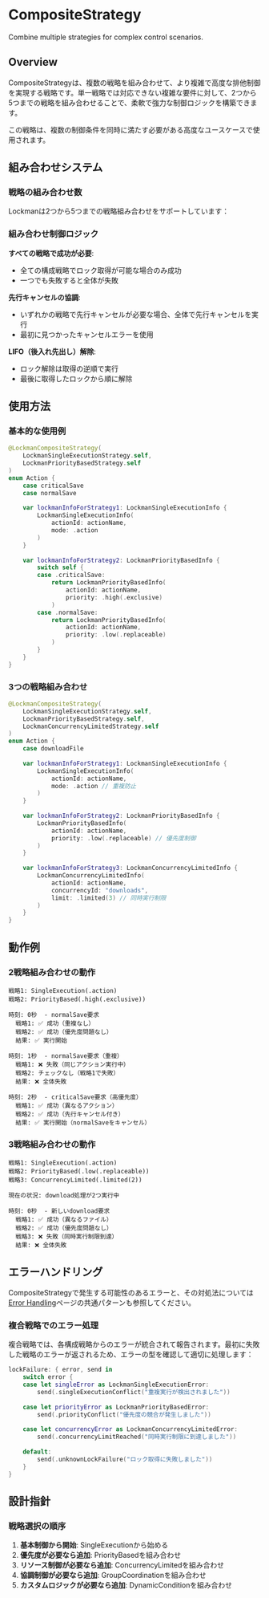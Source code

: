 # CompositeStrategy

Combine multiple strategies for complex control scenarios.

## Overview

CompositeStrategyは、複数の戦略を組み合わせて、より複雑で高度な排他制御を実現する戦略です。単一戦略では対応できない複雑な要件に対して、2つから5つまでの戦略を組み合わせることで、柔軟で強力な制御ロジックを構築できます。

この戦略は、複数の制御条件を同時に満たす必要がある高度なユースケースで使用されます。

## 組み合わせシステム

### 戦略の組み合わせ数

Lockmanは2つから5つまでの戦略組み合わせをサポートしています：

### 組み合わせ制御ロジック

**すべての戦略で成功が必要**:
- 全ての構成戦略でロック取得が可能な場合のみ成功
- 一つでも失敗すると全体が失敗

**先行キャンセルの協調**:
- いずれかの戦略で先行キャンセルが必要な場合、全体で先行キャンセルを実行
- 最初に見つかったキャンセルエラーを使用

**LIFO（後入れ先出し）解除**:
- ロック解除は取得の逆順で実行
- 最後に取得したロックから順に解除

## 使用方法

### 基本的な使用例

```swift
@LockmanCompositeStrategy(
    LockmanSingleExecutionStrategy.self,
    LockmanPriorityBasedStrategy.self
)
enum Action {
    case criticalSave
    case normalSave
    
    var lockmanInfoForStrategy1: LockmanSingleExecutionInfo {
        LockmanSingleExecutionInfo(
            actionId: actionName,
            mode: .action
        )
    }
    
    var lockmanInfoForStrategy2: LockmanPriorityBasedInfo {
        switch self {
        case .criticalSave:
            return LockmanPriorityBasedInfo(
                actionId: actionName,
                priority: .high(.exclusive)
            )
        case .normalSave:
            return LockmanPriorityBasedInfo(
                actionId: actionName,
                priority: .low(.replaceable)
            )
        }
    }
}
```

### 3つの戦略組み合わせ

```swift
@LockmanCompositeStrategy(
    LockmanSingleExecutionStrategy.self,
    LockmanPriorityBasedStrategy.self,
    LockmanConcurrencyLimitedStrategy.self
)
enum Action {
    case downloadFile
    
    var lockmanInfoForStrategy1: LockmanSingleExecutionInfo {
        LockmanSingleExecutionInfo(
            actionId: actionName,
            mode: .action // 重複防止
        )
    }
    
    var lockmanInfoForStrategy2: LockmanPriorityBasedInfo {
        LockmanPriorityBasedInfo(
            actionId: actionName,
            priority: .low(.replaceable) // 優先度制御
        )
    }
    
    var lockmanInfoForStrategy3: LockmanConcurrencyLimitedInfo {
        LockmanConcurrencyLimitedInfo(
            actionId: actionName,
            concurrencyId: "downloads",
            limit: .limited(3) // 同時実行制限
        )
    }
}
```

## 動作例

### 2戦略組み合わせの動作

```
戦略1: SingleExecution(.action)
戦略2: PriorityBased(.high(.exclusive))

時刻: 0秒  - normalSave要求
  戦略1: ✅ 成功（重複なし）
  戦略2: ✅ 成功（優先度問題なし）
  結果: ✅ 実行開始

時刻: 1秒  - normalSave要求（重複）
  戦略1: ❌ 失敗（同じアクション実行中）
  戦略2: チェックなし（戦略1で失敗）
  結果: ❌ 全体失敗

時刻: 2秒  - criticalSave要求（高優先度）
  戦略1: ✅ 成功（異なるアクション）
  戦略2: ✅ 成功（先行キャンセル付き）
  結果: ✅ 実行開始（normalSaveをキャンセル）
```

### 3戦略組み合わせの動作

```
戦略1: SingleExecution(.action)
戦略2: PriorityBased(.low(.replaceable))  
戦略3: ConcurrencyLimited(.limited(2))

現在の状況: download処理が2つ実行中

時刻: 0秒  - 新しいdownload要求
  戦略1: ✅ 成功（異なるファイル）
  戦略2: ✅ 成功（優先度問題なし）
  戦略3: ❌ 失敗（同時実行制限到達）
  結果: ❌ 全体失敗
```

## エラーハンドリング

CompositeStrategyで発生する可能性のあるエラーと、その対処法については[Error Handling](<doc:ErrorHandling>)ページの共通パターンも参照してください。

### 複合戦略でのエラー処理

複合戦略では、各構成戦略からのエラーが統合されて報告されます。最初に失敗した戦略のエラーが返されるため、エラーの型を確認して適切に処理します：

```swift
lockFailure: { error, send in
    switch error {
    case let singleError as LockmanSingleExecutionError:
        send(.singleExecutionConflict("重複実行が検出されました"))
        
    case let priorityError as LockmanPriorityBasedError:
        send(.priorityConflict("優先度の競合が発生しました"))
        
    case let concurrencyError as LockmanConcurrencyLimitedError:
        send(.concurrencyLimitReached("同時実行制限に到達しました"))
        
    default:
        send(.unknownLockFailure("ロック取得に失敗しました"))
    }
}
```

## 設計指針

### 戦略選択の順序

1. **基本制御から開始**: SingleExecutionから始める
2. **優先度が必要なら追加**: PriorityBasedを組み合わせ
3. **リソース制御が必要なら追加**: ConcurrencyLimitedを組み合わせ
4. **協調制御が必要なら追加**: GroupCoordinationを組み合わせ
5. **カスタムロジックが必要なら追加**: DynamicConditionを組み合わせ


